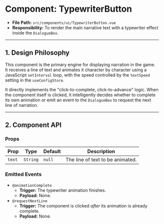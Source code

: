 # Component: TypewriterButton

- **File Path:** `src/components/ui/TypewriterButton.vue`
- **Responsibility:** To render the main narrative text with a typewriter effect inside the `DialogueBox`.

---

## 1. Design Philosophy

This component is the primary engine for displaying narration in the game. It receives a line of text and animates it character by character using a JavaScript `setInterval` loop, with the speed controlled by the `textSpeed` setting in the `useConfigStore`.

It directly implements the "click-to-complete, click-to-advance" logic. When the component itself is clicked, it intelligently decides whether to complete its own animation or emit an event to the `DialogueBox` to request the next line of narration.

---

## 2. Component API

### Props

| Prop   | Type     | Default | Description                               |
| ------ | -------- | ------- | ----------------------------------------- |
| `text` | `String` | `null`  | The line of text to be animated.          |

### Emitted Events

-   `@animationComplete`
    -   **Trigger:** The typewriter animation finishes.
    -   **Payload:** None.
-   `@requestNextLine`
    -   **Trigger:** The component is clicked *after* its animation is already complete.
    -   **Payload:** None.
